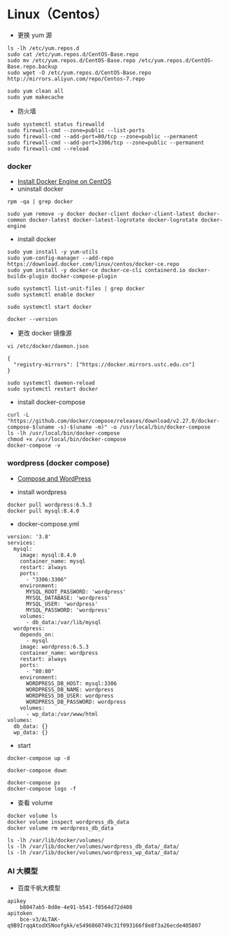 # Linux（Centos）

+ 更换 yum 源
```text
ls -lh /etc/yum.repos.d
sudo cat /etc/yum.repos.d/CentOS-Base.repo
sudo mv /etc/yum.repos.d/CentOS-Base.repo /etc/yum.repos.d/CentOS-Base.repo.backup
sudo wget -O /etc/yum.repos.d/CentOS-Base.repo http://mirrors.aliyun.com/repo/Centos-7.repo
 
sudo yum clean all
sudo yum makecache
```

+ 防火墙
```text
sudo systemctl status firewalld
sudo firewall-cmd --zone=public --list-ports
sudo firewall-cmd --add-port=80/tcp --zone=public --permanent
sudo firewall-cmd --add-port=3306/tcp --zone=public --permanent
sudo firewall-cmd --reload
```

### docker
+ [Install Docker Engine on CentOS](https://docs.docker.com/engine/install/centos/)
+ uninstall docker
```text
rpm -qa | grep docker

sudo yum remove -y docker docker-client docker-client-latest docker-common docker-latest docker-latest-logrotate docker-logrotate docker-engine
```

+ install docker
```text
sudo yum install -y yum-utils
sudo yum-config-manager --add-repo https://download.docker.com/linux/centos/docker-ce.repo
sudo yum install -y docker-ce docker-ce-cli containerd.io docker-buildx-plugin docker-compose-plugin

sudo systemctl list-unit-files | grep docker
sudo systemctl enable docker

sudo systemctl start docker

docker --version
```

+ 更改 docker 镜像源
```text
vi /etc/docker/daemon.json

{
  "registry-mirrors": ["https://docker.mirrors.ustc.edu.cn"]
}

sudo systemctl daemon-reload
sudo systemctl restart docker
```

+ install docker-compose
```text
curl -L "https://github.com/docker/compose/releases/download/v2.27.0/docker-compose-$(uname -s)-$(uname -m)" -o /usr/local/bin/docker-compose
ls -lh /usr/local/bin/docker-compose
chmod +x /usr/local/bin/docker-compose
docker-compose -v
```

### wordpress (docker compose)
+ [Compose and WordPress](https://github.com/docker/awesome-compose/blob/master/official-documentation-samples/wordpress/README.md)

+ install wordpress
```text
docker pull wordpress:6.5.3
docker pull mysql:8.4.0
```

+ docker-compose.yml
```text
version: '3.8'
services:
  mysql:
    image: mysql:8.4.0
    container_name: mysql
    restart: always
    ports:
      - "3306:3306"
    environment:
      MYSQL_ROOT_PASSWORD: 'wordpress'
      MYSQL_DATABASE: 'wordpress'
      MYSQL_USER: 'wordpress'
      MYSQL_PASSWORD: 'wordpress'
    volumes:
      - db_data:/var/lib/mysql
  wordpress:
    depends_on:
      - mysql
    image: wordpress:6.5.3
    container_name: wordpress
    restart: always
    ports:
      - "80:80"
    environment:
      WORDPRESS_DB_HOST: mysql:3306
      WORDPRESS_DB_NAME: wordpress
      WORDPRESS_DB_USER: wordpress
      WORDPRESS_DB_PASSWORD: wordpress
    volumes:
      - wp_data:/var/www/html
volumes:
  db_data: {}
  wp_data: {}
```

+ start
```text
docker-compose up -d

docker-compose down

docker-compose ps
docker-compose logs -f    
```

+ 查看 volume
```text
docker volume ls
docker volume inspect wordpress_db_data
docker volume rm wordpress_db_data

ls -lh /var/lib/docker/volumes/
ls -lh /var/lib/docker/volumes/wordpress_db_data/_data/
ls -lh /var/lib/docker/volumes/wordpress_wp_data/_data/
```

### AI 大模型
+ 百度千帆大模型
```text
apikey
    b8047ab5-8d8e-4e91-b541-f8564d72d408
apitoken
    bce-v3/ALTAK-q9B9IrqqAtodXSNoofgkk/e5496860749c31f093166f8e8f3a26ecde405807
```